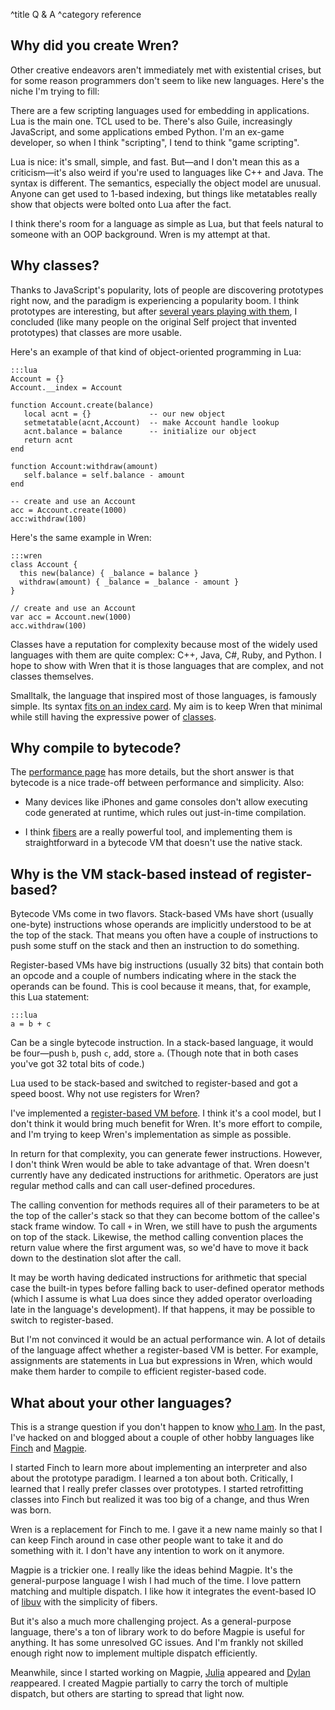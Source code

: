 ^title Q & A
^category reference

## Why did you create Wren?

Other creative endeavors aren't immediately met with existential crises, but
for some reason programmers don't seem to like new languages. Here's the niche
I'm trying to fill:

There are a few scripting languages used for embedding in applications. Lua is
the main one. TCL used to be. There's also Guile, increasingly JavaScript, and
some applications embed Python. I'm an ex-game developer, so when I think
"scripting", I tend to think "game scripting".

Lua is nice: it's small, simple, and fast. But&mdash;and I don't mean this as a
criticism&mdash;it's also weird if you're used to languages like C++ and Java.
The syntax is different. The semantics, especially the object model are
unusual. Anyone can get used to 1-based indexing, but things like metatables
really show that objects were bolted onto Lua after the fact.

I think there's room for a language as simple as Lua, but that feels natural to
someone with an OOP background. Wren is my attempt at that.

## Why classes?

Thanks to JavaScript's popularity, lots of people are discovering prototypes
right now, and the paradigm is experiencing a popularity boom. I think
prototypes are interesting, but after [several years playing with them][finch],
I concluded (like many people on the original Self project that invented
prototypes) that classes are more usable.

[finch]: http://finch.stuffwithstuff.com/

Here's an example of that kind of object-oriented programming in Lua:

    :::lua
    Account = {}
    Account.__index = Account

    function Account.create(balance)
       local acnt = {}             -- our new object
       setmetatable(acnt,Account)  -- make Account handle lookup
       acnt.balance = balance      -- initialize our object
       return acnt
    end

    function Account:withdraw(amount)
       self.balance = self.balance - amount
    end

    -- create and use an Account
    acc = Account.create(1000)
    acc:withdraw(100)

Here's the same example in Wren:

    :::wren
    class Account {
      this new(balance) { _balance = balance }
      withdraw(amount) { _balance = _balance - amount }
    }

    // create and use an Account
    var acc = Account.new(1000)
    acc.withdraw(100)

Classes have a reputation for complexity because most of the widely used
languages with them are quite complex: C++, Java, C#, Ruby, and Python. I hope
to show with Wren that it is those languages that are complex, and not classes
themselves.

Smalltalk, the language that inspired most of those languages, is famously
simple. Its syntax [fits on an index card][card]. My aim is to keep Wren that
minimal while still having the expressive power of [classes](classes.html).

[card]: http://www.jarober.com/blog/blogView?showComments=true&title=Readability+is+Key&entry=3506312690

## Why compile to bytecode?

The [performance page](performance.html) has more details, but the short answer
is that bytecode is a nice trade-off between performance and simplicity. Also:

 *  Many devices like iPhones and game consoles don't allow executing code
    generated at runtime, which rules out just-in-time compilation.

 *  I think [fibers](fibers.html) are a really powerful tool, and implementing
    them is straightforward in a bytecode VM that doesn't use the native stack.

## Why is the VM stack-based instead of register-based?

Bytecode VMs come in two flavors. Stack-based VMs have short (usually one-byte)
instructions whose operands are implicitly understood to be at the top of the
stack. That means you often have a couple of instructions to push some stuff on
the stack and then an instruction to do something.

Register-based VMs have big instructions (usually 32 bits) that contain both an
opcode and a couple of numbers indicating where in the stack the operands can
be found. This is cool because it means, that, for example, this Lua statement:

    :::lua
    a = b + c

Can be a single bytecode instruction. In a stack-based language, it would be
four&mdash;push `b`, push `c`, add, store `a`. (Though note that in both cases
you've got 32 total bits of code.)

Lua used to be stack-based and switched to register-based and got a speed
boost. Why not use registers for Wren?

I've implemented a [register-based VM
before](http://finch.stuffwithstuff.com/). I think it's a cool model, but I
don't think it would bring much benefit for Wren. It's more effort to compile,
and I'm trying to keep Wren's implementation as simple as possible.

In return for that complexity, you can generate fewer instructions. However, I
don't think Wren would be able to take advantage of that. Wren doesn't
currently have any dedicated instructions for arithmetic. Operators are just
regular method calls and can call user-defined procedures.

The calling convention for methods requires all of their parameters to be at
the top of the caller's stack so that they can become bottom of the callee's
stack frame window. To call `+` in Wren, we still have to push the arguments on
top of the stack. Likewise, the method calling convention places the return
value where the first argument was, so we'd have to move it back down to the
destination slot after the call.

It may be worth having dedicated instructions for arithmetic that special case
the built-in types before falling back to user-defined operator methods (which
I assume is what Lua does since they added operator overloading late in the
language's development). If that happens, it may be possible to switch to
register-based.

But I'm not convinced it would be an actual performance win. A lot of details
of the language affect whether a register-based VM is better. For example,
assignments are statements in Lua but expressions in Wren, which would make
them harder to compile to efficient register-based code.

## What about your other languages?

This is a strange question if you don't happen to know [who I am][me]. In the
past, I've hacked on and blogged about a couple of other hobby languages like
[Finch][] and [Magpie][].

[me]: http://journal.stuffwithstuff.com
[magpie]: http://magpie-lang.org/

I started Finch to learn more about implementing an interpreter and also about
the prototype paradigm. I learned a ton about both. Critically, I learned that
I really prefer classes over prototypes. I started retrofitting classes into
Finch but realized it was too big of a change, and thus Wren was born.

Wren is a replacement for Finch to me. I gave it a new name mainly so that I
can keep Finch around in case other people want to take it and do something
with it. I don't have any intention to work on it anymore.

Magpie is a trickier one. I really like the ideas behind Magpie. It's the
general-purpose language I wish I had much of the time. I love pattern matching
and multiple dispatch. I like how it integrates the event-based IO of [libuv][]
with the simplicity of fibers.

[libuv]: https://github.com/joyent/libuv

But it's also a much more challenging project. As a general-purpose language,
there's a ton of library work to do before Magpie is useful for anything. It
has some unresolved GC issues. And I'm frankly not skilled enough right now to
implement multiple dispatch efficiently.

Meanwhile, since I started working on Magpie, [Julia](http://julialang.org/)
appeared and [Dylan](http://opendylan.org/) *re*appeared. I created Magpie
partially to carry the torch of multiple dispatch, but others are starting to
spread that light now.

